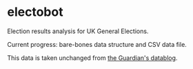 electobot
=========

Election results analysis for UK General Elections.

Current progress: bare-bones data structure and CSV data file.

This data is taken unchanged from [the Guardian's datablog](http://www.theguardian.com/news/datablog/2010/may/07/uk-election-results-data-candidates-seats).
